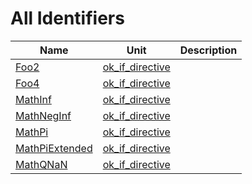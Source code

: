 # All Identifiers


| Name | Unit | Description |
|---|---|---|
| [Foo2](ok_if_directive.md#Foo2) | [ok_if_directive](ok_if_directive.md) |   |
| [Foo4](ok_if_directive.md#Foo4) | [ok_if_directive](ok_if_directive.md) |   |
| [MathInf](ok_if_directive.md#MathInf) | [ok_if_directive](ok_if_directive.md) |   |
| [MathNegInf](ok_if_directive.md#MathNegInf) | [ok_if_directive](ok_if_directive.md) |   |
| [MathPi](ok_if_directive.md#MathPi) | [ok_if_directive](ok_if_directive.md) |   |
| [MathPiExtended](ok_if_directive.md#MathPiExtended) | [ok_if_directive](ok_if_directive.md) |   |
| [MathQNaN](ok_if_directive.md#MathQNaN) | [ok_if_directive](ok_if_directive.md) |   |

